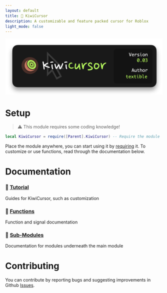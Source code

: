 ```yaml
---
layout: default
title: 🥝 KiwiCursor
description: A customizable and feature packed cursor for Roblox
light_mode: false
---
```


![KiwiCursor001](https://raw.githubusercontent.com/TextibIe/kiwicursor/refs/heads/main/assets/images/KiwiCursor003.png)

# Setup

> ⚠️ This module requires some coding knowledge!

```lua
local KiwiCursor = require([Parent].KiwiCursor) -- Require the module
```

Place the module anywhere, you can start using it by [requiring](https://create.roblox.com/docs/reference/engine/classes/ModuleScript) it. To customize or use functions, read through the documentation below.

# Documentation

### 🥝 [Tutorial](./guide-page.html)
Guides for KiwiCursor, such as customization

### 🥝 [Functions](./functions-page.html)
Function and signal documentation

### 🥝 [Sub-Modules](./submodules-page.html) 
Documentation for modules underneath the main module

# Contributing

You can contribute by reporting bugs and suggesting improvements in Github [Issues](https://github.com/TextibIe/kiwicursor/issues).
